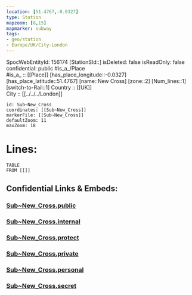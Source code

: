 ```yaml
---
location: [51.4767,-0.0327] 
type: Station 
mapzoom: [8,15] 
mapmarker: subway 
tags:
- geo/station
- Europe/UK/City~London
---
```

SpocWebEntityId: 156174
[StationSId::] 
isDeleted: false
isReadOnly: false
confidential: public
#is_a_/Place  
#is_a_ :: [[Place]] 
[has_place_longitude::-0.0327] 
[has_place_latitude::51.4767] 
[name::New Cross] 
[zone::2] 
[Num_lines::1] 
[switch-to-Rail::1] 
Country :: [[UK]]  
City :: [[../../../London]]  


```leaflet
id: Sub~New_Cross
coordinates: [[Sub~New_Cross]] 
markerFile: [[Sub~New_Cross]] 
defaultZoom: 11 
maxZoom: 18
```


# Lines: 
```dataview
TABLE 
FROM [[]] 
```


## Confidential Links & Embeds: 

### [Sub~New_Cross.public](/_public/\Earth\Continent\Europe\Europe~North\UK\England\Regions~England\London,Greater\cities~GreaterLondon\Underground\StationSub~New_Cross.public.md) 

### [Sub~New_Cross.internal](/_internal/\Earth\Continent\Europe\Europe~North\UK\England\Regions~England\London,Greater\cities~GreaterLondon\Underground\StationSub~New_Cross.internal.md) 

### [Sub~New_Cross.protect](/_protect/\Earth\Continent\Europe\Europe~North\UK\England\Regions~England\London,Greater\cities~GreaterLondon\Underground\StationSub~New_Cross.protect.md) 

### [Sub~New_Cross.private](/_private/\Earth\Continent\Europe\Europe~North\UK\England\Regions~England\London,Greater\cities~GreaterLondon\Underground\StationSub~New_Cross.private.md) 

### [Sub~New_Cross.personal](/_personal/\Earth\Continent\Europe\Europe~North\UK\England\Regions~England\London,Greater\cities~GreaterLondon\Underground\StationSub~New_Cross.personal.md) 

### [Sub~New_Cross.secret](/_secret/\Earth\Continent\Europe\Europe~North\UK\England\Regions~England\London,Greater\cities~GreaterLondon\Underground\StationSub~New_Cross.secret.md)

